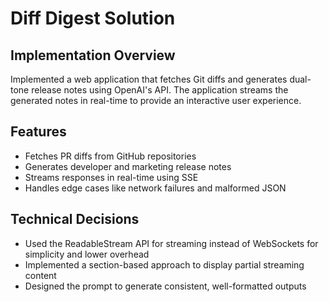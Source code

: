 # Diff Digest Solution

## Implementation Overview
Implemented a web application that fetches Git diffs and generates dual-tone release notes using OpenAI's API. The application streams the generated notes in real-time to provide an interactive user experience.

## Features
- Fetches PR diffs from GitHub repositories
- Generates developer and marketing release notes
- Streams responses in real-time using SSE
- Handles edge cases like network failures and malformed JSON

## Technical Decisions
- Used the ReadableStream API for streaming instead of WebSockets for simplicity and lower overhead
- Implemented a section-based approach to display partial streaming content
- Designed the prompt to generate consistent, well-formatted outputs